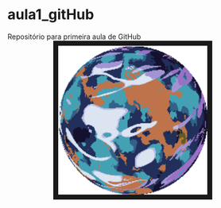 # aula1_gitHub

<p align="center">

</p>
Repositório para primeira aula de GitHub



<div align="center"><img controls autoplay src="./1739591070.gif" 
alt="" width="300" height="300" border="10" /></div>

